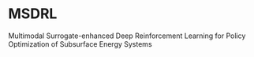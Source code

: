 # MSDRL
Multimodal Surrogate-enhanced Deep Reinforcement Learning for Policy Optimization of Subsurface Energy Systems
